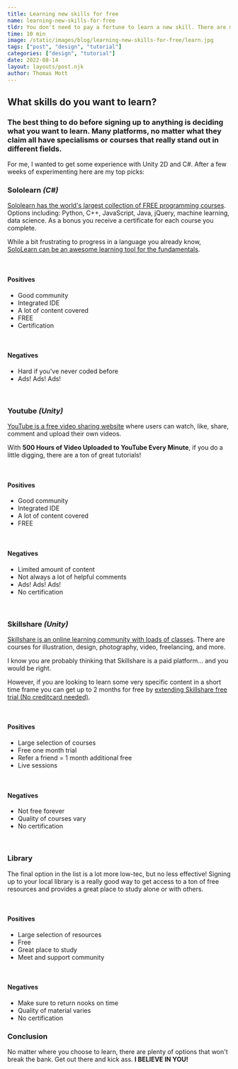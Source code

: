 ```yaml
---
title: Learning new skills for free
name: learning-new-skills-for-free
tldr: You don't need to pay a fortune to learn a new skill. There are many platforms and subscription plans (Skillshare, Youtube, Sololearn) that allow you to learn the skills you want for nothing. As longs as you don't mind a few Ads that is!
time: 10 min
image: /static/images/blog/learning-new-skills-for-free/learn.jpg
tags: ["post", "design", "tutorial"]
categories: ["design", "tutorial"]
date: 2022-08-14
layout: layouts/post.njk
author: Thomas Mott
---
```


## What skills do you want to learn?

### The best thing to do before signing up to anything is deciding what you want to learn. Many platforms, no matter what they claim all have specialisms or courses that really stand out in different fields.

For me, I wanted to get some experience with Unity 2D and C#. After a few weeks of experimenting here are my top picks:

### Sololearn _(C#)_

[Sololearn has the world's largest collection of FREE programming courses](https://www.sololearn.com). Options including: Python, C++, JavaScript, Java, jQuery, machine learning, data science. As a bonus you receive a certificate for each course you complete.

While a bit frustrating to progress in a language you already know, [SoloLearn can be an awesome learning tool for the fundamentals](https://www.sololearn.com).

<br>

#### Positives

-   Good community
-   Integrated IDE
-   A lot of content covered
-   FREE
-   Certification

<br>

#### Negatives

-   Hard if you've never coded before
-   Ads! Ads! Ads!

<br>

### Youtube _(Unity)_

[YouTube is a free video sharing website](#) where users can watch, like, share, comment and upload their own videos.

With **500 Hours of Video Uploaded to YouTube Every Minute**, if you do a little digging, there are a ton of great tutorials!

<br>

#### Positives

-   Good community
-   Integrated IDE
-   A lot of content covered
-   FREE

<br>

#### Negatives

-   Limited amount of content
-   Not always a lot of helpful comments
-   Ads! Ads! Ads!
-   No certification

<br>

### Skillshare _(Unity)_

[Skillshare is an online learning community with loads of classes](https://www.skillshare.com). There are courses for illustration, design, photography, video, freelancing, and more.

I know you are probably thinking that Skillshare
is a paid platform... and you would be right.

However, if you are looking to learn some very specific content in a short time frame you can get up to 2 months for free by [extending Skillshare free trial (No creditcard needed)](https://www.youtube.com/watch?v=Y3Zd00Wz8Bc).

<br>

#### Positives

-   Large selection of courses
-   Free one month trial
-   Refer a friend = 1 month additional free
-   Live sessions

<br>

#### Negatives

-   Not free forever
-   Quality of courses vary
-   No certification

<br>

### Library

The final option in the list is a lot more low-tec, but no less effective! Signing up to your local library is a really good way to get access to a ton of free resources and provides a great place to study alone or with others.

<br>

#### Positives

-   Large selection of resources
-   Free
-   Great place to study
-   Meet and support community

<br>

#### Negatives

-   Make sure to return nooks on time
-   Quality of material varies
-   No certification

### Conclusion

No matter where you choose to learn, there are plenty of options that won't break the bank. Get out there and kick ass. **I BELIEVE IN YOU!**
